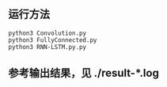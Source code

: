 #

## 运行方法

```shell
python3 Convolution.py
python3 FullyConnected.py
python3 RNN-LSTM.py.py
```

## 参考输出结果，见 ./result-\*.log
